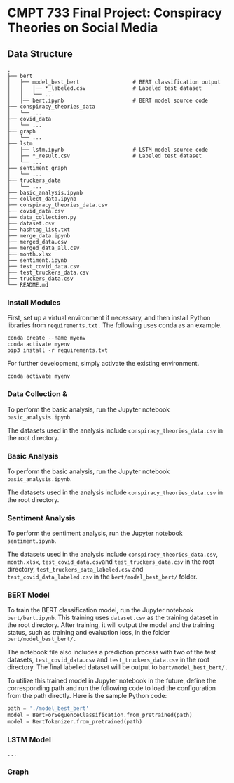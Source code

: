 # CMPT 733 Final Project: Conspiracy Theories on Social Media

## Data Structure

```
.
├── bert
│   ├── model_best_bert                 # BERT classification output
│   │   │── *_labeled.csv               # Labeled test dataset
│   │   └── ...
│   │── bert.ipynb                      # BERT model source code
├── conspiracy_theories_data
│   └── ...
├── covid_data
│   └── ...
├── graph
│   └── ...
├── lstm
│   ├── lstm.ipynb                      # LSTM model source code
│   ├── *_result.csv                    # Labeled test dataset
│   └── ...
├── sentiment_graph
│   └── ...
├── truckers_data
│   └── ...
├── basic_analysis.ipynb
├── collect_data.ipynb
├── conspiracy_theories_data.csv
├── covid_data.csv
├── data_collection.py
├── dataset.csv
├── hashtag_list.txt
├── merge_data.ipynb
├── merged_data.csv
├── merged_data_all.csv
├── month.xlsx
├── sentiment.ipynb
├── test_covid_data.csv
├── test_truckers_data.csv
├── truckers_data.csv
└── README.md
```

### Install Modules

First, set up a virtual environment if necessary, and then install Python libraries from `requirements.txt.` The following uses conda as an example.
```
conda create --name myenv
conda activate myenv
pip3 install -r requirements.txt
```

For further development, simply activate the existing environment.
```
conda activate myenv
```


### Data Collection &

To perform the basic analysis, run the Jupyter notebook `basic_analysis.ipynb`. 

The datasets used in the analysis include `conspiracy_theories_data.csv` in the root directory.



### Basic Analysis

To perform the basic analysis, run the Jupyter notebook `basic_analysis.ipynb`. 

The datasets used in the analysis include `conspiracy_theories_data.csv` in the root directory.



### Sentiment Analysis

To perform the sentiment analysis, run the Jupyter notebook `sentiment.ipynb`. 

The datasets used in the analysis include `conspiracy_theories_data.csv`, `month.xlsx`, `test_covid_data.csv`and `test_truckers_data.csv` in the root directory, `test_truckers_data_labeled.csv` and `test_covid_data_labeled.csv` in the `bert/model_best_bert/` folder.



### BERT Model

To train the BERT classification model, run the Jupyter notebook `bert/bert.ipynb`. This training uses `dataset.csv` as the training dataset in the root directory. After training, it will output the model and the training status, such as training and evaluation loss, in the folder `bert/model_best_bert/.` 

The notebook file also includes a prediction process with two of the test datasets, `test_covid_data.csv` and `test_truckers_data.csv` in the root directory. The final labelled dataset will be output to `bert/model_best_bert/.`

To utilize this trained model in Jupyter notebook in the future, define the corresponding path and run the following code to load the configuration from the path directly. Here is the sample Python code:
```python
path = './model_best_bert'
model = BertForSequenceClassification.from_pretrained(path)
model = BertTokenizer.from_pretrained(path)
```


### LSTM Model

```
...
```


### Graph

